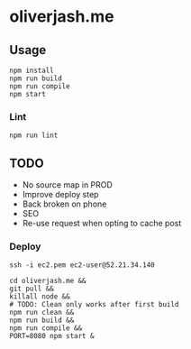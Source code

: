 # oliverjash.me

## Usage

```
npm install
npm run build
npm run compile
npm start
```

### Lint
```
npm run lint
```

## TODO

* No source map in PROD
* Improve deploy step
* Back broken on phone
* SEO
* Re-use request when opting to cache post

### Deploy

```
ssh -i ec2.pem ec2-user@52.21.34.140
```

```
cd oliverjash.me &&
git pull &&
killall node &&
# TODO: Clean only works after first build
npm run clean &&
npm run build &&
npm run compile &&
PORT=8080 npm start &
```

